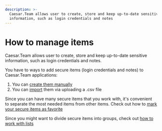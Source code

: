 ```yaml
---
description: >-
  Caesar.Team allows user to create, store and keep up-to-date sensitive
  information, such as login credentials and notes
---
```


# How to manage items

Caesar.Team allows user to create, store and keep up-to-date sensitive information, such as login credentials and notes.

You have to ways to add secure items \(login credentials and notes\) to Caesar.Team applications:

1. You can [create them manually](https://github.com/caesar-team/docs/blob/master/managing_items/create-new-secure-items-manually.md)
2. You can [import](https://github.com/caesar-team/docs/blob/master/managing_items/import-secure-items-into-caesar.team.md) them via uploading a .csv file

Since you can have many secure items that you work with, it's convenient to separate the most needed items from other items. Check out how to [mark your secure items as favorite](https://github.com/caesar-team/docs/blob/master/managing_items/favorite-items.md)

Since you might want to divide secure items into groups, check out [how to work with lists](https://github.com/caesar-team/docs/blob/master/managing_items/working-with-lists.md)



